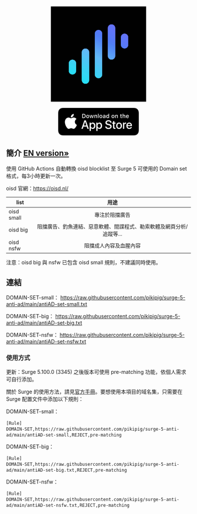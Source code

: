 <p align="center">
<img src="https://raw.githubusercontent.com/pikipig/surge-5-anti-ad/main/pic/surge.jpg" width="260"></img>
</p>
<div align="center">
  <a href="https://apps.apple.com/us/app/surge-5/id1442620678">
    <img src="https://raw.githubusercontent.com/pikipig/surge-5-anti-ad/refs/heads/main/pic/appstore.png" width="220" height="75" />
  </a>
</div>
<div>
  
## 簡介 <a href="https://raw.githubusercontent.com/pikipig/surge-5-anti-ad/refs/heads/main/EN.md"><strong>EN version»</strong></a>
使用 GitHub Actions 自動轉換 oisd blocklist 至 Surge 5 可使用的 Domain set 格式，每3小時更新一次。

oisd 官網：https://oisd.nl/

| list 	| 用途 	|
| ------------------------------------|:------------------:	                    |
| oisd small 	| 專注於阻擋廣告 	                                                |
| oisd big 	  | 阻擋廣告、釣魚連結、惡意軟體、間諜程式、勒索軟體及網頁分析/追蹤等...|
| oisd nsfw 	| 阻擋成人內容及血腥內容 	| 

注意：oisd big 與 nsfw 已包含 oisd small 規則，不建議同時使用。

## 連結
DOMAIN-SET-small：
https://raw.githubusercontent.com/pikipig/surge-5-anti-ad/main/antiAD-set-small.txt

DOMAIN-SET-big：
https://raw.githubusercontent.com/pikipig/surge-5-anti-ad/main/antiAD-set-big.txt

DOMAIN-SET-nsfw：
https://raw.githubusercontent.com/pikipig/surge-5-anti-ad/main/antiAD-set-nsfw.txt

### 使用方式

更新：Surge 5.100.0 (3345) 之後版本可使用 pre-matching 功能，依個人需求可自行添加。

關於 Surge 的使用方法，請見[官方手冊](https://manual.nssurge.com)。要想使用本項目的域名集，只需要在 Surge 配置文件中添加以下規則：

DOMAIN-SET-small：
```
[Rule]
DOMAIN-SET,https://raw.githubusercontent.com/pikipig/surge-5-anti-ad/main/antiAD-set-small,REJECT,pre-matching
```
DOMAIN-SET-big：
```
[Rule]
DOMAIN-SET,https://raw.githubusercontent.com/pikipig/surge-5-anti-ad/main/antiAD-set-big.txt,REJECT,pre-matching
```
DOMAIN-SET-nsfw：
```
[Rule]
DOMAIN-SET,https://raw.githubusercontent.com/pikipig/surge-5-anti-ad/main/antiAD-set-nsfw.txt,REJECT,pre-matching
```
</div>
